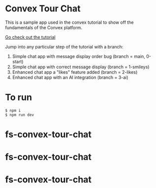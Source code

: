 # Convex Tour Chat

This is a sample app used in the convex tutorial to show off the fundamentals of
the Convex platform.

[Go check out the tutorial](https://convex.dev/start)

Jump into any particular step of the tutorial with a branch:

1.  Simple chat app with message display order bug (branch = main, 0-start)
1.  Simple chat app with correct message display (branch = 1-smileys)
1.  Enhanced chat app a "likes" feature added (branch = 2-likes)
1.  Enhanced chat app with an AI integration (branch = 3-ai)

# To run

    $ npm i
    $ npm run dev
# fs-convex-tour-chat
# fs-convex-tour-chat
# fs-convex-tour-chat

